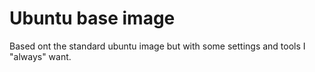 # Ubuntu base image

Based ont the standard ubuntu image but with some settings and tools I "always" want.

